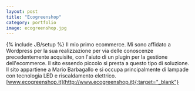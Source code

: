 ```yaml
---
layout: post
title: "Ecogreenshop"
category: portfolio
image: ecogreenshop.jpg
---
```

{% include JB/setup %}
Il mio primo ecommerce. Mi sono affidato a Wordpress per la sua realizzazione per via delle conoscenze precedentemente acquisite, con l'aiuto di un plugin per la gestione dell'ecommerce. Il sito essendo piccolo si presta a questo tipo di soluzione.  
Il sito appartiene a Mario Barbagallo e si occupa principalmente di lampade con tecnologia LED e riscaldamento elettrico.  
[www.ecogreenshop.it](http://www.ecogreenshop.it){:target="_blank"}
